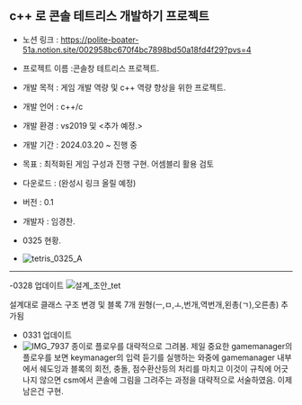 ## c++ 로 콘솔 테트리스 개발하기 프로젝트

- 노션 링크 : https://polite-boater-51a.notion.site/002958bc670f4bc7898bd50a18fd4f29?pvs=4
- 프로젝트 이름 :콘솔창 테트리스 프로젝트.

- 개발 목적 : 게임 개발 역량 및 c++ 역량 향상을 위한 프로젝트.

- 개발 언어 : c++/c 

- 개발 환경 : vs2019 및 <추가 예정.>

- 개발 기간 : 2024.03.20 ~ 진행 중

- 목표 : 최적화된 게임 구성과 진행 구현. 어셈블리 활용 검토

- 다운로드 : (완성시 링크 올릴 예정)

- 버전 : 0.1

- 개발자 : 임경찬.


- 0325 현황.
- ![tetris_0325_A](https://github.com/rudcks5562/Tetris/assets/72645618/8cfe5f75-35ce-4a02-977b-a41a3de6f5f7)

---
-0328 업데이트
  ![설계_초안_tet](https://github.com/rudcks5562/Tetris/assets/72645618/b30f253c-5da3-4ac2-bf5e-f2109d9b1a4d)
  
  설계대로 클래스 구조 변경 및 블록 7개 원형(ㅡ,ㅁ,ㅗ,번개,역번개,왼총(ㄱ),오른총) 추가됨
- 0331 업데이트
- ![IMG_7937](https://github.com/rudcks5562/Tetris/assets/72645618/fa69f83e-1be6-4bbe-bfd9-04b998760c19)
종이로 플로우를 대략적으로 그려봄.
제일 중요한 gamemanager의 플로우를 보면 keymanager의 입력 듣기를 실행하는 와중에 gamemanager 내부에서 쉐도잉과 블록의 회전, 충돌, 점수환산등의 처리를 마치고 이것이 규칙에 어긋나지 않으면 csm에서 콘솔에 그림을 그려주는 과정을 대략적으로 서술하였음.
이제 남은건 구현.
